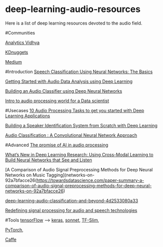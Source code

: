 # deep-learning-audio-resources
Here is a list of deep learning resources devoted to the audio field. 

#Communities 

[Analytics Vidhya](https://www.analyticsvidhya.com/)

[KDnuggets](https://www.kdnuggets.com/)

[Medium](https://medium.com/)

#Introduction
[Speech Classification Using Neural Networks: The Basics](https://towardsdatascience.com/speech-classification-using-neural-networks-the-basics-e5b08d6928b7)

[Getting Started with Audio Data Analysis using Deep Learning](https://www.analyticsvidhya.com/blog/2017/08/audio-voice-processing-deep-learning/)

[Building an Audio Classifier using Deep Neural Networks](https://www.kdnuggets.com/2017/12/audio-classifier-deep-neural-networks.html)

[Intro to audio processing world for a Data scientist](https://medium.com/deepaffects/intro-to-audio-processing-world-for-a-data-scientist-b1a6ff19231d)


#Usecases
[10 Audio Processing Tasks to get you started with Deep Learning Applications](https://www.analyticsvidhya.com/blog/2018/01/10-audio-processing-projects-applications/)

[Building a Speaker Identification System from Scratch with Deep Learning](https://medium.com/analytics-vidhya/building-a-speaker-identification-system-from-scratch-with-deep-learning-f4c4aa558a56)

[Audio Classification : A Convolutional Neural Network Approach](https://medium.com/@CVxTz/audio-classification-a-convolutional-neural-network-approach-b0a4fce8f6c)


#Advanced
[The promise of AI in audio processing](https://towardsdatascience.com/the-promise-of-ai-in-audio-processing-a7e4996eb2ca)

[What’s New in Deep Learning Research: Using Cross-Modal Learning to Build Neural Networks that See and Listen](https://towardsdatascience.com/whats-new-in-deep-learning-research-using-cross-modal-learning-to-build-neural-networks-that-see-34151fdd5034)

[A Comparison of Audio Signal Preprocessing Methods for Deep Neural Networks on Music Tagging](networks-on-92a7bfacce26(https://towardsdatascience.com/paper-summary-a-comparison-of-audio-signal-preprocessing-methods-for-deep-neural-networks-on-92a7bfacce26)

[deep-learning-audio-classification-and-beyond-4d2533080a33](https://medium.com/@franky07724_57962/deep-learning-audio-classification-and-beyond-4d2533080a33)

[Redefining signal processing for audio and speech technologies](https://medium.com/@CogitoCorp/icassp-2018-redefining-signal-processing-for-audio-and-speech-technologies-5031d0f69d34)

#Tools
[tensorFlow](https://www.tensorflow.org/) —> [keras](https://keras.io/), [sonnet](https://github.com/deepmind/sonnet), [TF-Slim](https://github.com/tensorflow/tensorflow/tree/master/tensorflow/contrib/slim),

[PyTorch](https://pytorch.org/),

[Caffe](http://caffe.berkeleyvision.org/)
